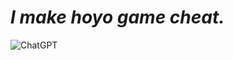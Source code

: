 # ***I make hoyo game cheat.***
![ChatGPT](https://img.shields.io/badge/chatGPT-74aa9c?style=for-the-badge&logo=openai&logoColor=white)
